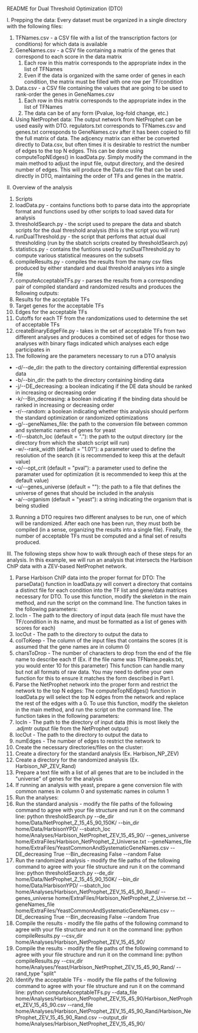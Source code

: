 README for Dual Threshold Optimization (DTO)


I. Prepping the data:
Every dataset must be organized in a single directory with the following files:
1. TFNames.csv - a CSV file with a list of the transcription factors (or conditions) for which data is available
2. GeneNames.csv - a CSV file containing a matrix of the genes that correspond to each score in the data matrix
   1. Each row in this matrix corresponds to the appropriate index in the list of TFNames
   2. Even if the data is organized with the same order of genes in each condition, the matrix must be filled with one row per TF/condition
3. Data.csv - a CSV file containing the values that are going to be used to rank-order the genes in GeneNames.csv
   1. Each row in this matrix corresponds to the appropriate index in the list of TFNames
   2. The data can be of any form (Pvalue, log-fold change, etc.)
4. Using NetProphet data:
	The output network from NetProphet can be used easily with DTO. regulators.txt corresponds to TFNames.csv and genes.txt corresponds to GeneNames.csv after it has been copied to fill the full matrix of data. The adjcency matrix can either be converted directly to Data.csv, but often times it is desirable to restrict the number of edges to the top N edges. This can be done using computeTopNEdges() in loadData.py. Simply modify the command in the main method to adjust the input file, output directory, and the desired number of edges. This will produce the Data.csv file that can be used directly in DTO, maintaining the order of TFs and genes in the matrix. 

II. Overview of the analysis
1. Scripts
  1. loadData.py - contains functions both to parse data into the appropriate format and functions used by other scripts to load saved data for analysis
  2. thresholdSearch.py - the script used to prepare the data and sbatch scripts for the dual threshold analysis (this is the script you will run)
  3. runDualThreshold.py - the script that perfoms that actual dual thresholding (run by the sbatch scripts created by thresholdSearch.py)
  4. statistics.py - contains the funtions used by runDualThreshold.py to compute various statistical measures on the subsets
  5. compileResults.py - compiles the results from the many csv files produced by either standard and dual threshold analyses into a single file
  6. computeAcceptableTFs.py - parses the results from a corresponding pair of compiled standard and randomized results and produces the following outputs:
   1. Results for the acceptable TFs 
   2. Target genes for the acceptable TFs
   3. Edges for the acceptable TFs
   4. Cutoffs for each TF from the randomizations used to determine the set of acceptable TFs
  7. createBinaryEdgeFile.py - takes in the set of acceptable TFs from two different analyses and produces a combined set of edges for those two analyses with binary flags indicated which analyses each edge participates in
2. The following are the parameters necessary to run a DTO analysis
  * -d/--de_dir: the path to the directory containing differential expression data
  * -b/--bin_dir: the path to the directory containing binding data
  * -j/--DE_decreasing: a boolean indicating if the DE data should be ranked in increasing or decreasing order
  * -k/--Bin_decreasing: a boolean indicating if the binding data should be ranked in increasing or decreasing order
  * -r/--random: a boolean indicating whether this analysis should perform the standard optimization or randomized optimizations
  * -g/--geneNames_file: the path to the conversion file between common and systematic names of genes for yeast
  * -f/--sbatch_loc (default = "."): the path to the output directory (or the directory from which the sbatch script will run)
  * -w/--rank_width (default = "1.01"): a parameter used to define the resolution of the search (it is recommended to keep this at the default value)
  * -o/--opt_crit (default = "pval"): a parameter used to define the paramater used for optimization (it is recommended to keep this at the default value)
  * -u/--genes_universe (default = ""): the path to a file that defines the universe of genes that should be included in the analysis
  * -a/--organism (default = "yeast"): a string indicating the organism that is being studied
3. Running a DTO requires two different analyses to be run, one of which will be randomized. After each one has been run, they must both be compiled (in a sense, organizing the results into a single file). Finally, the number of acceptable TFs must be computed and a final set of results produced.

III. The following steps show how to walk through each of these steps for an analysis. In this example, we will run an analysis that intersects the Harbison ChIP data with a ZEV-based NetProphet network.
1. Parse Harbison ChIP data into the proper format for DTO:
	The parseData() function in loadData.py will convert a directory that contains a distinct file for each condition into the TF list and gene/data matrices necessary for DTO. To use this function, modify the skeleton in the main method, and run the script on the command line. The function takes in the following parameters:
  1. locIn - The path to the directory of input data (each file must have the TF/condition in its name, and must be formatted as a list of genes with scores for each)
  2. locOut - The path to the directory to output the data to
  3. colToKeep - The column of the input files that contains the scores (it is assumed that the gene names are in column 0)
  4. charsToDrop - The number of characters to drop from the end of the file name to describe each tf (Ex. if the file name was TFName.peaks.txt, you would enter 10 for this parameter)
This function can handle many but not all formats of raw data. You may need to define your own function for this to ensure it matches the form described in Part I.
2. Parse the NetProphet network into the proper form and restrict the network to the top N edges:
	The computeTopNEdges() function in loadData.py will select the top N edges from the network and replace the rest of the edges with a 0. To use this function, modify the skeleton in the main method, and run the script on the command line. The function takes in the following parameters:
  1. locIn - The path to the directory of input data (this is most likely the .adjmtr output file from the NetProphet output)
  2. locOut - The path to the directory to output the data to
  3. numEdges - The number of edges to restrict the network to
3. Create the necessary directories/files on the cluster:
  1. Create a directory for the standard analysis (Ex. Harbison_NP_ZEV)
  2. Create a directory for the randomized analysis (Ex. Harbison_NP_ZEV_Rand)
  3. Prepare a text file with a list of all genes that are to be included in the "universe" of genes for the analysis
  4. If running an analysis with yeast, prepare a gene conversion file with common names in column 0 and systematic names in column 1
4. Run the analyses:
  1. Run the standard analysis - modify the file paths of the following command to agree with your file structure and run it on the command line:
	python thresholdSearch.py --de_dir home/Data/NetProphet_Z_15_45_90_150K/ --bin_dir home/Data/HarbisonYPD/ --sbatch_loc home/Analyses/Harbison_NetProphet_ZEV_15_45_90/ --genes_universe home/ExtraFiles/Harbison_NetProphet_Z_Universe.txt --geneNames_file home/ExtraFiles/YeastCommonAndSystematicGeneNames.csv --DE_decreasing True --Bin_decreasing False --random False
  2. Run the randomized analysis - modify the file paths of the following command to agree with your file structure and run it on the command line:
	python thresholdSearch.py --de_dir home/Data/NetProphet_Z_15_45_90_150K/ --bin_dir home/Data/HarbisonYPD/ --sbatch_loc home/Analyses/Harbison_NetProphet_ZEV_15_45_90_Rand/ --genes_universe home/ExtraFiles/Harbison_NetProphet_Z_Universe.txt --geneNames_file home/ExtraFiles/YeastCommonAndSystematicGeneNames.csv --DE_decreasing True --Bin_decreasing False --random True
  3. Compile the results - modify the file paths of the following command to agree with your file structure and run it on the command line:
	python compileResults.py --csv_dir home/Analyses/Harbison_NetProphet_ZEV_15_45_90/
  4. Compile the results - modify the file paths of the following command to agree with your file structure and run it on the command line:
	python compileResults.py --csv_dir home/Analyses/Yeast/Harbison_NetProphet_ZEV_15_45_90_Rand/ --rand_type "split"
  5. Identify the acceptable TFs - modify the file paths of the following command to agree with your file structure and run it on the command line:
	python computeAcceptableTFs.py --data_file home/Analyses/Harbison_NetProphet_ZEV_15_45_90/Harbison_NetProphet_ZEV_15_45_90.csv --rand_file home/Analyses/Harbison_NetProphet_ZEV_15_45_90_Rand/Harbison_NetProphet_ZEV_15_45_90_Rand.csv --output_dir home/Analyses/Harbison_NetProphet_ZEV_15_45_90/
